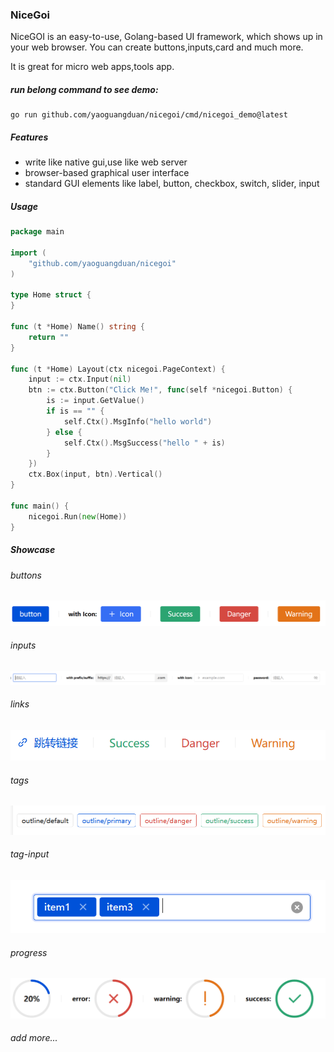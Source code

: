 ### NiceGoi
NiceGOI is an easy-to-use, Golang-based UI framework, which shows up in your web browser. You can create buttons,inputs,card and much more.

It is great for micro web apps,tools app.

##### run belong command to see demo:
```shell
go run github.com/yaoguangduan/nicegoi/cmd/nicegoi_demo@latest
```

##### Features
- write like native gui,use like web server
- browser-based graphical user interface
- standard GUI elements like label, button, checkbox, switch, slider, input

##### Usage

```go
package main

import (
	"github.com/yaoguangduan/nicegoi"
)

type Home struct {
}

func (t *Home) Name() string {
	return ""
}

func (t *Home) Layout(ctx nicegoi.PageContext) {
	input := ctx.Input(nil)
	btn := ctx.Button("Click Me!", func(self *nicegoi.Button) {
		is := input.GetValue()
		if is == "" {
			self.Ctx().MsgInfo("hello world")
		} else {
			self.Ctx().MsgSuccess("hello " + is)
		}
	})
	ctx.Box(input, btn).Vertical()
}

func main() {
	nicegoi.Run(new(Home))
}


```

##### Showcase

###### buttons
![Button](./docs/buttons.png)
###### inputs
![Input](./docs/inputs.png)
###### links
![Link](./docs/links.png)
###### tags
![tag](./docs/tags.png)
###### tag-input
![ti](./docs/tag-inputs.png)
###### progress
![progress](./docs/progress.png)

###### add more...